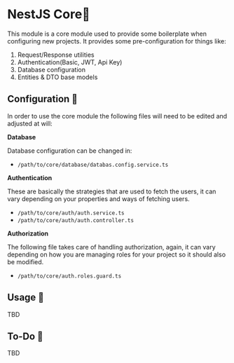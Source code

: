 # NestJS Core💠

This module is a core module used to provide some boilerplate when configuring new projects. It provides some pre-configuration for things like:

1. Request/Response utilities
2. Authentication(Basic, JWT, Api Key)
3. Database configuration
4. Entities & DTO base models

## Configuration 🔧

In order to use the core module the following files will need to be edited and adjusted at will:

**Database**

Database configuration can be changed in:

- `/path/to/core/database/databas.config.service.ts`

**Authentication**

These are basically the strategies that are used to fetch the users, it can vary depending on your properties and ways of fetching users.

- `/path/to/core/auth/auth.service.ts`
- `/path/to/core/auth/auth.controller.ts`

**Authorization**

The following file takes care of handling authorization, again, it can vary depending on how you are managing roles for your project so it should also be modified.

- `/path/to/core/auth.roles.guard.ts`

## Usage 🥋

TBD

## To-Do 📃

TBD
